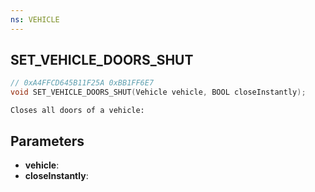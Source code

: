 ```yaml
---
ns: VEHICLE
---
```

## SET_VEHICLE_DOORS_SHUT

```c
// 0xA4FFCD645B11F25A 0xBB1FF6E7
void SET_VEHICLE_DOORS_SHUT(Vehicle vehicle, BOOL closeInstantly);
```

```
Closes all doors of a vehicle:
```

## Parameters
* **vehicle**:
* **closeInstantly**:
